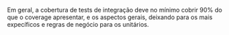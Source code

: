 Em geral, a cobertura de tests de integração deve no mínimo cobrir 90% do que o coverage apresentar, e os aspectos gerais, deixando para os mais expecíficos e regras de negócio para os unitários.